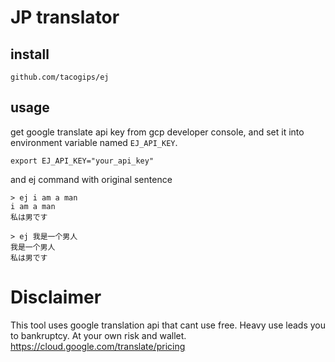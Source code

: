 # JP translator

## install
```
github.com/tacogips/ej
```

## usage

get google translate api key from gcp developer console,
and set it into environment variable named `EJ_API_KEY`.

```
export EJ_API_KEY="your_api_key"
```

and ej command with original sentence

```
> ej i am a man
i am a man
私は男です

> ej 我是一个男人
我是一个男人
私は男です
```

# Disclaimer
This tool uses google translation api that cant use free.
Heavy use leads you to bankruptcy.
At your own risk and wallet.
https://cloud.google.com/translate/pricing
